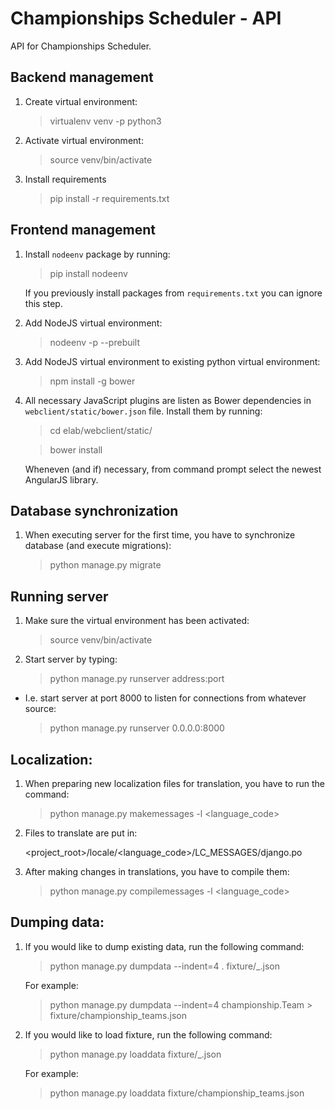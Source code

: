 # Championships Scheduler - API

API for Championships Scheduler.

## Backend management

1. Create virtual environment:

    > virtualenv venv -p python3

2. Activate virtual environment:

    > source venv/bin/activate

3. Install requirements

    > pip install -r requirements.txt

## Frontend management

1. Install `nodeenv` package by running:

	> pip install nodeenv

   If you previously install packages from `requirements.txt` you can ignore this step.

2. Add NodeJS virtual environment:

	> nodeenv -p --prebuilt

3. Add NodeJS virtual environment to existing python virtual environment:

	> npm install -g bower

4. All necessary JavaScript plugins are listen as Bower dependencies in `webclient/static/bower.json` file. Install them by running:

	> cd elab/webclient/static/

	> bower install

   Wheneven (and if) necessary, from command prompt select the newest AngularJS library.

## Database synchronization

1. When executing server for the first time, you have to synchronize database (and execute migrations):

    > python manage.py migrate

## Running server

1. Make sure the virtual environment has been activated:

    > source venv/bin/activate

2. Start server by typing:

    > python manage.py runserver address:port

- I.e. start server at port 8000 to listen for connections from whatever source:

    > python manage.py runserver 0.0.0.0:8000

## Localization:

1. When preparing new localization files for translation, you have to run the command:

    > python manage.py makemessages -l <language_code>

2. Files to translate are put in:

    <project_root>/locale/<language_code>/LC_MESSAGES/django.po

3. After making changes in translations, you have to compile them:

    > python manage.py compilemessages -l <language_code>

## Dumping data:

1. If you would like to dump existing data, run the following command:

    > python manage.py dumpdata --indent=4 <app>.<Model> fixture/<app>_<model>.json

    For example:

    > python manage.py dumpdata --indent=4 championship.Team > fixture/championship_teams.json

2. If you would like to load fixture, run the following command:

    > python manage.py loaddata fixture/<app>_<model>.json

    For example:

    > python manage.py loaddata fixture/championship_teams.json
